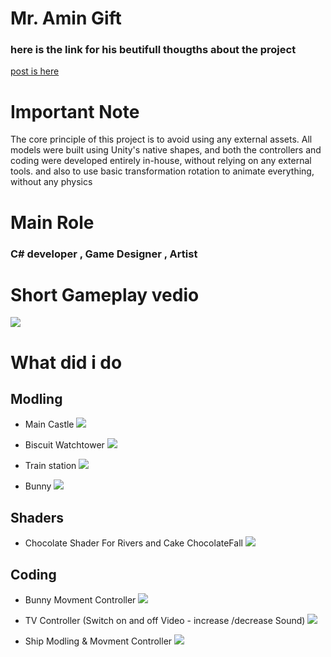 # Mr. Amin Gift

### here is the link for his beutifull thougths about the project  

 [post is  here ](https://www.linkedin.com/posts/aminabuzahra_students-gift-activity-7285093388515774464-8y2-?utm_source=share&tm_medium=member_desktop)

# Important Note
The core principle of this project is to avoid using any external assets. All models were built using Unity's native shapes, and both the controllers and coding were developed entirely in-house, without relying on any external tools.
and also to use basic transformation rotation to animate everything, without any physics

# Main Role 
### C# developer , Game Designer , Artist 
# Short Gameplay vedio

[![](Assets/IMGS/1.jpg)](https://youtu.be/OoRil-WJMUE)

# What did i do

## Modling 

- Main Castle 
![](Assets/IMGS/Castle.JPG)


- Biscuit Watchtower
![](Assets/IMGS/3.JPG)


- Train station
![](Assets/IMGS/2.JPG)


- Bunny
![](Assets/IMGS/Bunny.JPG)


## Shaders
- Chocolate Shader For Rivers and Cake ChocolateFall
![](Assets/IMGS/Shader.JPG)


## Coding
- Bunny Movment Controller
![](Assets/IMGS/BunnyController.JPG)


- TV Controller (Switch on and off Video - increase /decrease Sound)
![](Assets/IMGS/TV.JPG)


- Ship Modling & Movment Controller 
![](Assets/IMGS/chip.JPG)